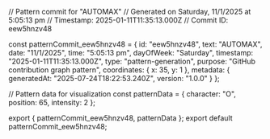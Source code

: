 // Pattern commit for "AUTOMAX"
// Generated on Saturday, 11/1/2025 at 5:05:13 pm
// Timestamp: 2025-01-11T11:35:13.000Z
// Commit ID: eew5hnzv48

const patternCommit_eew5hnzv48 = {
  id: "eew5hnzv48",
  text: "AUTOMAX",
  date: "11/1/2025",
  time: "5:05:13 pm",
  dayOfWeek: "Saturday",
  timestamp: "2025-01-11T11:35:13.000Z",
  type: "pattern-generation",
  purpose: "GitHub contribution graph pattern",
  coordinates: {
    x: 35,
    y: 1
  },
  metadata: {
    generatedAt: "2025-07-24T18:22:53.240Z",
    version: "1.0.0"
  }
};

// Pattern data for visualization
const patternData = {
  character: "O",
  position: 65,
  intensity: 2
};

export { patternCommit_eew5hnzv48, patternData };
export default patternCommit_eew5hnzv48;
